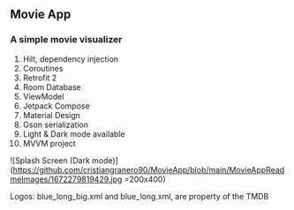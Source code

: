 ## Movie App
### A simple movie visualizer

1. Hilt, dependency injection
2. Coroutines
3. Retrofit 2
4. Room Database
5. ViewModel
6. Jetpack Compose
7. Material Design
8. Gson serialization
9. Light & Dark mode available
10. MVVM project

![Splash Screen (Dark mode)](https://github.com/cristiangranero90/MovieApp/blob/main/MovieAppReadmeImages/1672279819429.jpg =200x400)

Logos: blue_long_big.xml and blue_long.xml, are property of the TMDB
